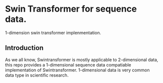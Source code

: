 # Swin Transformer for sequence data.

1-dimension swin transformer implenmentation.

## Introduction
As we all know, Swintransformer is mostly applicable to 2-dimensional data, this repo provides a 1-dimensional sequence data compatiable implementation of Swintransformer.
1-dimensional data is very common data type in scientific research.